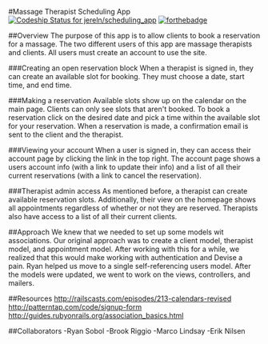#Massage Therapist Scheduling App
[ ![Codeship Status for jereln/scheduling_app](https://www.codeship.io/projects/721b7af0-32cb-0132-4537-5696ea0452a8/status)](https://www.codeship.io/projects/40479)
[![forthebadge](http://forthebadge.com/badges/validated-html2.svg)](http://forthebadge.com)

##Overview
The purpose of this app is to allow clients to book a reservation for a massage. The two different users of this app are massage therapists and clients. All users must create an account to use the site.

###Creating an open reservation block
When a therapist is signed in, they can create an available slot for booking. They must choose a date, start time, and end time.

###Making a reservation
Available slots show up on the calendar on the main page. Clients can only see slots that aren't booked. To book a reservation click on the desired date and pick a time within the available slot for your reservation. When a reservation is made, a confirmation email is sent to the client and the therapist. 

###Viewing your account
When a user is signed in, they can access their account page by clicking the link in the top right. The account page shows a users account info (with a link to update their info) and a list of all their current reservations (with a link to cancel the reservation).

###Therapist admin access
As mentioned before, a therapist can create available reservation slots. Additionally, their view on the homepage shows all appointments regardless of whether or not they are reserved. Therapists also have access to a list of all their current clients. 

##Approach
We knew that we needed to set up some models wit associations. Our original approach was to create a client model, therapist model, and appointment model. After working with this for a while, we realized that this would make working with authentication and Devise a pain. Ryan helped us move to a single self-referencing users model. After the models were updated, we went to work on the views, controllers, and mailers. 

##Resources
http://railscasts.com/episodes/213-calendars-revised  
http://patterntap.com/code/signup-form  
http://guides.rubyonrails.org/association_basics.html  

##Collaborators
-Ryan Sobol
-Brook Riggio
-Marco Lindsay
-Erik Nilsen